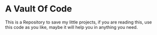 # A Vault Of Code

This is a Repository to save my little projects, if you are reading this,
use this code as you like, maybe it will help you in anything you need.